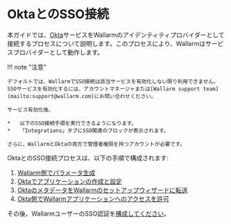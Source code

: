 # OktaとのSSO接続

[doc-setup-sp]:                     setup-sp.md
[doc-setup-idp]:                    setup-idp.md    
[doc-metadata-transfer]:            metadata-transfer.md
[doc-allow-access-to-wl]:           allow-access-to-wl.md

[doc-user-sso-guide]:               ../../../../user-guides/use-sso.md

[doc-employ-sso]:                   ../employ-user-auth.md
[doc-disable-sso]:                  ../change-sso-provider.md

[link-okta]:                        https://www.okta.com/

本ガイドでは、[Okta][link-okta]サービスをWallarmのアイデンティティプロバイダーとして接続するプロセスについて説明します。このプロセスにより、Wallarmはサービスプロバイダーとして動作します。

!!! note "注意"

    デフォルトでは、WallarmでSSO接続は該当サービスを有効化しない限り利用できません。SSOサービスを有効化するには、アカウントマネージャまたは[Wallarm support team](mailto:support@wallarm.com)にお問い合わせください。
    
    サービス有効化後、
    
    *   以下のSSO接続手順を実行できるようになります。
    *   「Integrations」タブにSSO関連のブロックが表示されます。
    
    さらに、WallarmとOktaの両方で管理者権限を持つアカウントが必要です。

OktaとのSSO接続プロセスは、以下の手順で構成されます:
1.  [Wallarm側でパラメータ生成][doc-setup-sp]
2.  [Oktaでアプリケーションの作成と設定][doc-setup-idp]
3.  [OktaのメタデータをWallarmのセットアップウィザードに転送][doc-metadata-transfer]
4.  [Okta側でWallarmアプリケーションへのアクセスを許可][doc-allow-access-to-wl]

その後、WallarmユーザーのSSO認証を[構成してください][doc-employ-sso]。